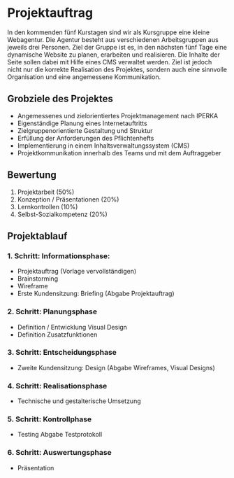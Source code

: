# Projektauftrag
In den kommenden fünf Kurstagen sind wir als Kursgruppe eine kleine Webagentur. Die Agentur besteht aus verschiedenen Arbeitsgruppen aus jeweils drei Personen. Ziel der Gruppe ist es, in den nächsten fünf Tage eine dynamische Website zu planen, erarbeiten und realisieren. Die Inhalte der Seite sollen dabei mit Hilfe eines CMS verwaltet werden. Ziel ist jedoch nicht nur die korrekte Realisation des Projektes, sondern auch eine sinnvolle Organisation und eine angemessene Kommunikation.

## Grobziele des Projektes
- Angemessenes und zielorientiertes Projektmanagement nach IPERKA
- Eigenständige Planung eines Internetauftritts
- Zielgruppenorientierte Gestaltung und Struktur
- Erfüllung der Anforderungen des Pflichtenhefts
- Implementierung in einem Inhaltsverwaltungssystem (CMS)
- Projektkommunikation innerhalb des Teams und mit dem Auftraggeber

## Bewertung
1. Projektarbeit (50%)
2. Konzeption / Präsentationen (20%)
3. Lernkontrollen (10%)
4. Selbst-Sozialkompetenz (20%)
## Projektablauf

### 1. Schritt: Informationsphase: 
- Projektauftrag (Vorlage vervollständigen) 
- Brainstorming
- Wireframe 
- Erste Kundensitzung: Briefing (Abgabe Projektauftrag) 

### 2. Schritt: Planungsphase 
- Definition / Entwicklung Visual Design
- Definition Zusatzfunktionen
### 3. Schritt: Entscheidungsphase 
- Zweite Kundensitzung: Design (Abgabe Wireframes, Visual Designs) 
### 4. Schritt: Realisationsphase 
- Technische und gestalterische Umsetzung 
### 5. Schritt: Kontrollphase 
- Testing Abgabe Testprotokoll
### 6. Schritt: Auswertungsphase 
- Präsentation